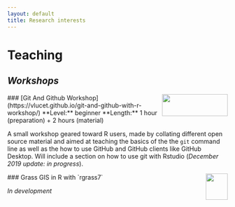 ```yaml
---
layout: default
title: Research interests
---
```


# Teaching

## *Workshops*
<img align="right" width="150" height="50" src="https://git-scm.com/images/logos/2color-lightbg@2x.png">
### [Git And Github Workshop](https://vlucet.github.io/git-and-github-with-r-workshop/)
**Level:** beginner  
**Length:** 1 hour (preparation) + 2 hours (material)  

A small workshop geared toward R users, made by collating different open source material and aimed at teaching the basics of the the `git` command line as well as the how to use GitHub and GitHub clients like GitHub Desktop. Will include a section on how to use git with Rstudio (*December 2019 update: in progress*).

<img align="right" width="50" height="60" src="https://grass.osgeo.org/uploads/images/logo_variant_nobg.png">
### Grass GIS in R with `rgrass7`

*In development*
